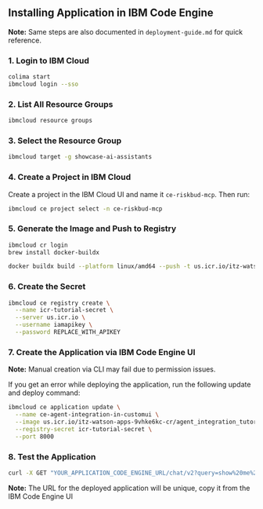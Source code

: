 ## Installing Application in IBM Code Engine
**Note:** Same steps are also documented in `deployment-guide.md` for quick reference.

### 1. Login to IBM Cloud
```bash
colima start
ibmcloud login --sso
```

### 2. List All Resource Groups
```bash
ibmcloud resource groups
```

### 3. Select the Resource Group
```bash
ibmcloud target -g showcase-ai-assistants
```

### 4. Create a Project in IBM Cloud
Create a project in the IBM Cloud UI and name it `ce-riskbud-mcp`. Then run:
```bash
ibmcloud ce project select -n ce-riskbud-mcp
```

### 5. Generate the Image and Push to Registry
```bash
ibmcloud cr login
brew install docker-buildx

docker buildx build --platform linux/amd64 --push -t us.icr.io/itz-watson-apps-9vhke6kc-cr/agent_integration_tutorial:latest .
```

### 6. Create the Secret
```bash
ibmcloud ce registry create \
  --name icr-tutorial-secret \
  --server us.icr.io \
  --username iamapikey \
  --password REPLACE_WITH_APIKEY
```

### 7. Create the Application via IBM Code Engine UI
**Note:** Manual creation via CLI may fail due to permission issues.

If you get an error while deploying the application, run the following update and deploy command:
```bash
ibmcloud ce application update \
  --name ce-agent-integration-in-customui \
  --image us.icr.io/itz-watson-apps-9vhke6kc-cr/agent_integration_tutorial:latest \
  --registry-secret icr-tutorial-secret \
  --port 8000
```

### 8. Test the Application
```bash
curl -X GET "YOUR_APPLICATION_CODE_ENGINE_URL/chat/v2?query=show%20me%20duplicate%20invoices%20&agent_id=87e081f7-4fdb-42e4-9ddd-16bb3ce4d8fc&include_raw=0" -H "accept: application/json"
```

**Note:** The URL for the deployed application will be unique, copy it from the IBM Code Engine UI